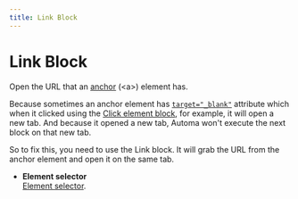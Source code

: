 ```yaml
---
title: Link Block
---
```


# Link Block

Open the URL that an [anchor](https://developer.mozilla.org/en-US/docs/Web/HTML/Element/a) (\<a>) element has.

Because sometimes an anchor element has [`target="_blank"`](https://developer.mozilla.org/en-US/docs/Web/HTML/Element/a#attr-target) attribute which when it clicked using the [Click element block](/blocks/event-click.md), for example, it will open a new tab. And because it opened a new tab, Automa won't execute the next block on that new tab.

So to fix this, you need to use the Link block. It will grab the URL from the anchor element and open it on the same tab.

- **Element selector** <br>
	[Element selector](../workflow/element-selector.md).

<!--@include: ../parts/blocks-interaction-note.md-->